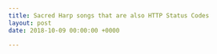 ```yaml
---
title: Sacred Harp songs that are also HTTP Status Codes
layout: post
date: 2018-10-09 00:00:00 +0000

---
```

